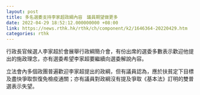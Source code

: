 ```yaml
---
layout: post
title: 多名選委支持李家超政綱內容　議員期望做更多
date: 2022-04-29 18:52:12.000000000 +08:00
link: https://news.rthk.hk/rthk/ch/component/k2/1646364-20220429.htm
categories: rthk
---
```


行政長官候選人李家超於會展舉行政綱簡介會，有份出席的選委多數表示歡迎他提出的施政理念，亦有選委希望李家超要繼續向選委解說內容。

立法會內多個政團普遍歡迎李家超提出的政綱，但有議員認為，應於扶貧定下目標及盡快爭取恢復免檢疫通關；亦有議員對政綱沒有提及爭取《基本法》訂明的雙普選表示失望。
